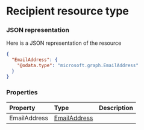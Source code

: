 # Recipient resource type



### JSON representation

Here is a JSON representation of the resource

```json
{
  "EmailAddress": {
    "@odata.type": "microsoft.graph.EmailAddress"
  }
}

```
### Properties
| Property	   | Type	|Description|
|:---------------|:--------|:----------|
|EmailAddress|[EmailAddress](emailaddress.md)||

<!-- uuid: b481bc9c-01d4-4a9d-8e80-09da2c9835e4
2015-10-09 17:20:42 UTC -->